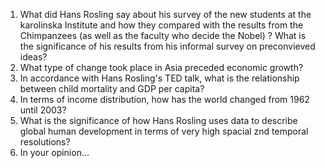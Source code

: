 1. What did Hans Rosling say about his survey of the new students at the karolinska Institute and how they compared with the results from the Chimpanzees (as well as the faculty who decide the Nobel) ? What is the significance of his results from his informal survey on preconvieved ideas?
2. What type of change took place in Asia preceded economic growth?
3. In accordance with Hans Rosling's TED talk, what is the relationship between child mortality and  GDP per capita?
4. In terms of income distribution, how has the world changed from 1962 until 2003?
5. What is the significance of how Hans Rosling uses data to describe global human development in terms of very high spacial znd temporal resolutions?
6. In your opinion...
